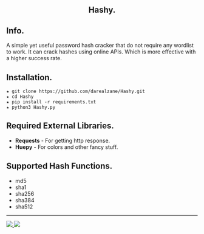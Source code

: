 <h2 align=center>Hashy.</h2>

## Info.
A simple yet useful password hash cracker that do not require any wordlist to work. It can crack hashes using online APIs. Which is more  effective with a higher success rate.

## Installation.
```
★ git clone https://github.com/darealzane/Hashy.git
★ cd Hashy
★ pip install -r requirements.txt
★ python3 Hashy.py
```
## Required External Libraries.

* **Requests** -  For getting http response.
* **Huepy** - For colors and other fancy stuff.

## Supported Hash Functions.
* md5
* sha1
* sha256
* sha384
* sha512

***

<p>
  <a href="https://github.com/cyber-croc/Hashy/">
    <img src="https://img.shields.io/badge/Release-v1.0-informational">
  </a>
  <a href="https://github.com/cyber-croc/Hashy/">
    <img src="https://img.shields.io/github/languages/code-size/cyber-croc/Hashy">
  </a>
